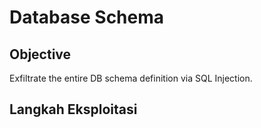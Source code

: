 # Database Schema

## Objective
Exfiltrate the entire DB schema definition via SQL Injection.

## Langkah Eksploitasi
